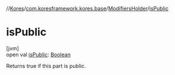 //[Kores](../../../index.md)/[com.koresframework.kores.base](../index.md)/[ModifiersHolder](index.md)/[isPublic](is-public.md)

# isPublic

[jvm]\
open val [isPublic](is-public.md): [Boolean](https://kotlinlang.org/api/latest/jvm/stdlib/kotlin/-boolean/index.html)

Returns true if this part is public.
